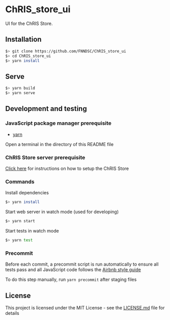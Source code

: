 # ChRIS_store_ui

UI for the ChRIS Store.

## Installation

```bash
$> git clone https://github.com/FNNDSC/ChRIS_store_ui
$> cd ChRIS_store_ui
$> yarn install
```

## Serve

```bash
$> yarn build
$> yarn serve
```

## Development and testing

### JavaScript package manager prerequisite

* [yarn](https://yarnpkg.com/)

Open a terminal in the directory of this README file

### ChRIS Store server prerequisite

[Click here](http://bit.ly/2Jhegip) for instructions on how to setup the ChRIS Store

### Commands

Install dependencies

```bash
$> yarn install
```

Start web server in watch mode (used for developing)

```bash
$> yarn start
```

Start tests in watch mode

```bash
$> yarn test
```

### Precommit

Before each commit, a precommit script is run automatically to ensure all tests pass and all JavaScript code follows the [Airbnb style guide](https://bit.ly/2J9W0Yf)

To do this step manually, run `yarn precommit` after staging files

## License

This project is licensed under the MIT License - see the [LICENSE.md](LICENSE.md) file for details
